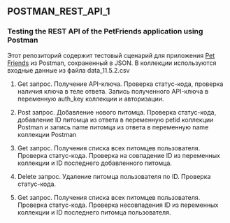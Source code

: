 ## POSTMAN_REST_API_1
### Testing the REST API of the PetFriends application using Postman

Этот репозиторий содержит тестовый сценарий для приложения [Pet Friends](https://petfriends.skillfactory.ru/) из Postman, сохраненный в JSON. В коллекции используются входные данные из файла data_11.5.2.csv

1.	Get запрос. Получение API-ключа. Проверка статус-кода, проверка наличия ключа в теле ответа. Запись полученного API-ключа в переменную auth_key коллекции и авторизации. 

2.	Post запрос. Добавление нового питомца. Проверка статус-кода, добавление ID питомца из ответа в переменную petid коллекции Postman и запись name питомца из ответа в переменную name коллекции Postman

3.	Get запрос. Получения списка всех питомцев пользователя. Проверка статус-кода. Проверка на совпадение ID из переменных коллекции и ID последнего добавленного питомца.

4.	Delete запрос. Удаление питомца пользователя по ID. Проверка статус-кода.

5.	Get запрос. Получения списка всех питомцев пользователя. Проверка статус-кода. Проверка несовпадения ID из переменных коллекции и ID последнего питомца пользователя.
